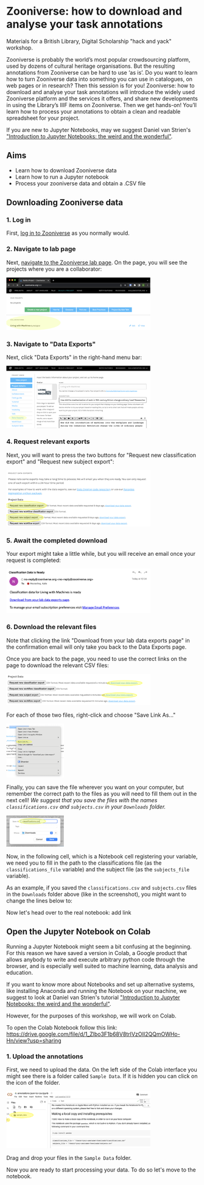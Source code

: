 <!-- #region -->
# Zooniverse: how to download and analyse your task annotations

<!-- TODO: insert DOI -->

Materials for a British Library, Digital Scholarship "hack and yack" workshop.

Zooniverse is probably the world’s most popular crowdsourcing platform, used by dozens of cultural heritage organisations. But the resulting annotations from Zooniverse can be hard to use ‘as is’. Do you want to learn how to turn Zooniverse data into something you can use in catalogues, on web pages or in research? Then this session is for you! Zooniverse: how to download and analyse your task annotations will introduce the widely used Zooniverse platform and the services it offers, and share new developments in using the Library’s IIIF items on Zooniverse. Then we get hands-on! You’ll learn how to process your annotations to obtain a clean and readable spreadsheet for your project.

If you are new to Jupyter Notebooks, may we suggest Daniel van Strien's ["Introduction to Jupyter Notebooks: the weird and the wonderful"](https://github.com/Living-with-machines/Jupyter-Notebooks-The-Weird-and-Wonderful).


## Aims
* Learn how to download Zooniverse data
* Learn how to run a Jupyter notebook
* Process your zooniverse data and obtain a .CSV file


## Downloading Zooniverse data

### 1. Log in

First, [log in to Zooniverse](https://www.zooniverse.org/accounts/sign-in) as you normally would.

### 2. Navigate to lab page

Next, [navigate to the Zooniverse lab page](https://www.zooniverse.org/lab). On the page, you will see the projects where you are a collaborator:

<img src="images/annotations-json-to-csv/1-zooniverse-lab.png?raw=true" alt="A screenshot of the Zooniverse lab page" style="max-width:75%;" title="Screenshot of Zooniverse lab page" />

### 3. Navigate to "Data Exports"

Next, click "Data Exports" in the right-hand menu bar:

<img src="images/annotations-json-to-csv/2-data-exports.png?raw=true" alt="A screenshot that shows where in the right-hand menu bar you will find the Data Exports option" style="max-width:75%;" title="Screenshot of Zooniverse lab splash page" />

### 4. Request relevant exports

Next, you will want to press the two buttons for "Request new classification export" and "Request new subject export":

<img src="images/annotations-json-to-csv/3-data-exports-requests.png?raw=true" alt="A screenshot that shows the relevant buttons to press on the Zooniverse Data Exports page" style="max-width:75%;" title="Screenshot of Zooniverse Data Exports page" />

### 5. Await the completed download

Your export might take a little while, but you will receive an email once your request is completed:

<img src="images/annotations-json-to-csv/4-confirmation-email.png?raw=true" alt="A screenshot that shows the confirmation email received when data export request has been completed" style="max-width:75%;" title="Screenshot of the confirmation email" />

### 6. Download the relevant files

Note that clicking the link "Download from your lab data exports page" in the confirmation email will only take you back to the Data Exports page.

Once you are back to the page, you need to use the correct links on the page to download the relevant CSV files:

<img src="images/annotations-json-to-csv/5-request-completed.png?raw=true" alt="A screenshot that shows the data export request completed on the Data Exports page" style="max-width:75%;" title="Screenshot of the Data Exports page with the relevant links" />

For each of those two files, right-click and choose "Save Link As..."

<img src="images/annotations-json-to-csv/6-save-link-as.png?raw=true" alt="A screenshot that shows the popup menu to save CSV file from your browser in the correct directory" style="max-width:30%;" title="Screenshot of the menu that shows the option Save Link As..." />

Finally, you can save the file wherever you want on your computer, but remember the correct path to the files as you will need to fill them out in the next cell! _We suggest that you save the files with the names `classifications.csv` and `subjects.csv` in your `Downloads` folder._

<img src="images/annotations-json-to-csv/7-rename.png?raw=true" alt="A screenshot that shows the renaming process of the CSV file" style="max-width:30%;" title="Screenshot of the download file dialog" />

Now, in the following cell, which is a Notebook cell registering your variable, we need you to fill in the path to the classifications file (as the `classifications_file` variable) and the subject file (as the `subjects_file` variable).

As an example, if you saved the `classifications.csv` and `subjects.csv` files in the `Downloads` folder above (like in the screenshot), you might want to change the lines below to:




Now let's head over to the real notebook:
add link
<!-- #endregion -->

<!-- #region -->
## Open the Jupyter Notebook on Colab
Running a Jupyter Notebook might seem a bit confusing at the beginning. For this reason we have saved a version in Colab, a Google product that allows anybody to write and execute arbitrary python code through the browser, and is especially well suited to machine learning, data analysis and education.

If you want to know more about Notebooks and set up alternative systems, like installing Anaconda and running the Notebook on your machine, we suggest to look at Daniel van Strien's tutorial ["Introduction to Jupyter Notebooks: the weird and the wonderful"](https://github.com/Living-with-machines/Jupyter-Notebooks-The-Weird-and-Wonderful).

However, for the purposes of this workshop, we will work on Colab.

To open the Colab Notebook follow this link:
https://drive.google.com/file/d/1_Zlbo3F1b68V8trIVzOII2QQmOWHo-Hn/view?usp=sharing


### 1. Upload the annotations

First, we need to upload the data.
On the left side of the Colab interface you might see there is a folder called `Sample Data`.
If it is hidden you can click on the icon of the folder.

<img src="images/annotations-json-to-csv/8-colab-upload.png?raw=true" alt="A screenshot that shows where to drag the files in the colab interface" style="max-width:75%;" title="Screenshot of the colab interface and where to upload the files." />

Drag and drop your files in the `Sample Data` folder.

Now you are ready to start processing your data. To do so let's move to the notebook.
<!-- #endregion -->

```python

```
